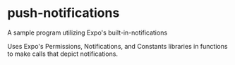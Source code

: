 # push-notifications
A sample program utilizing Expo's built-in-notifications

Uses Expo's Permissions, Notifications, and Constants libraries in functions to make calls that depict notifications.
